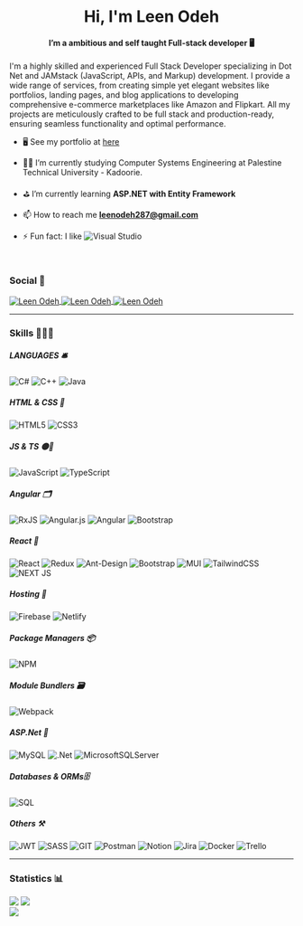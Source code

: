 
<h1 align="center"> Hi, I'm Leen Odeh </h1>
<h4 align="center">I’m a ambitious and self taught Full-stack developer 🖥️</h4>

 I'm a highly skilled and experienced Full Stack Developer specializing in Dot Net and JAMstack (JavaScript, APIs, and Markup) development. I provide a wide range of services, from creating simple yet elegant websites like portfolios, landing pages, and blog applications to developing comprehensive e-commerce marketplaces like Amazon and Flipkart. All my projects are meticulously crafted to be full stack and production-ready, ensuring seamless functionality and optimal performance.
 
- 🖥️ See my portfolio at <a href="https://leen-odeh-personal-portfolio.netlify.app/">here</a>
- 👨‍🎓 I’m currently studying Computer Systems Engineering at Palestine Technical University - Kadoorie.
- ⛳️ I’m currently learning **ASP.NET with Entity Framework**

- 📫 How to reach me **leenodeh287@gmail.com**
  
- ⚡ Fun fact: I like  ![Visual Studio](https://img.shields.io/badge/Visual_Studio-5C2D91?style=for-the-badge&logo=visual%20studio&logoColor=white) <br> 

<!-- ----------- Start How to Connect ----------- -->
<br/>

<h3 align="left">Social 🎲</h3>
<p align="left">
<a 
href="https://www.linkedin.com/in/leen-odeh3/" 
target="_blank">
  <img 
    align="center" 
    src="https://img.shields.io/badge/LinkedIn-0077B5?style=for-the-badge&logo=linkedin&logoColor=white"
    alt="Leen Odeh" 
   />
</a>
<a 
href="https://www.facebook.com/profile.php?id=100045529333705" 
target="_blank">
  <img 
    align="center" 
    src="https://img.shields.io/badge/Facebook-1877F2?style=for-the-badge&logo=facebook&logoColor=white"
    alt="Leen Odeh" 
   />
</a>
<a 
href="https://codepen.io/leen_odeh" 
target="_blank">
  <img 
    align="center" 
    src="https://img.shields.io/badge/Codepen-000000?style=for-the-badge&logo=codepen&logoColor=white"
    alt="Leen Odeh" 
   />
</a>

<!-- ----------- End Social ----------- -->

<hr />


<!-- ----------- Start Languages and Tools ----------- -->

### Skills 🤹🏻‍♂️

##### LANGUAGES 🛎
![C#](https://img.shields.io/badge/c%23-%23239120.svg?style=for-the-badge&logo=c-sharp&logoColor=white) ![C++](https://img.shields.io/badge/c++-%2300599C.svg?style=for-the-badge&logo=c%2B%2B&logoColor=white)  ![Java](https://img.shields.io/badge/java-%23ED8B00.svg?style=for-the-badge&logo=java&logoColor=white)

##### HTML & CSS 🧮
![HTML5](https://img.shields.io/badge/html5-%23E34F26.svg?style=for-the-badge&logo=html5&logoColor=white)
![CSS3](https://img.shields.io/badge/css3-%231572B6.svg?style=for-the-badge&logo=css3&logoColor=white)

##### JS & TS 🟡🔵

![JavaScript](https://img.shields.io/badge/JavaScript-F7DF1E?style=for-the-badge&logo=javascript&logoColor=black)
![TypeScript](https://img.shields.io/badge/-Typescript-3178c6?logo=typescript&logoColor=white&style=for-the-badge)


##### Angular 🗂
![RxJS](https://img.shields.io/badge/rxjs-%23B7178C.svg?style=for-the-badge&logo=reactivex&logoColor=white) 
![Angular.js](https://img.shields.io/badge/angular.js-%23E23237.svg?style=for-the-badge&logo=angularjs&logoColor=white)
![Angular](https://img.shields.io/badge/angular-%23DD0031.svg?style=for-the-badge&logo=angular&logoColor=white) 
![Bootstrap](https://img.shields.io/badge/bootstrap-%23563D7C.svg?style=for-the-badge&logo=bootstrap&logoColor=white)

##### React 🗼
![React](https://img.shields.io/badge/react-%2320232a.svg?style=for-the-badge&logo=react&logoColor=%2361DAFB)
![Redux](https://img.shields.io/badge/redux-%23593d88.svg?style=for-the-badge&logo=redux&logoColor=white) 
![Ant-Design](https://img.shields.io/badge/-AntDesign-%230170FE?style=for-the-badge&logo=ant-design&logoColor=white) 
![Bootstrap](https://img.shields.io/badge/bootstrap-%23563D7C.svg?style=for-the-badge&logo=bootstrap&logoColor=white)
![MUI](https://img.shields.io/badge/MUI-%230081CB.svg?style=for-the-badge&logo=material-ui&logoColor=white)
![TailwindCSS](https://img.shields.io/badge/tailwindcss-%2338B2AC.svg?style=for-the-badge&logo=tailwind-css&logoColor=white)
![NEXT JS](https://img.shields.io/badge/next%20js-000000?style=for-the-badge&logo=nextdotjs&logoColor=white)



##### Hosting 🍁
![Firebase](https://img.shields.io/badge/firebase-%23039BE5.svg?style=for-the-badge&logo=firebase)
![Netlify](https://img.shields.io/badge/netlify-%23000000.svg?style=for-the-badge&logo=netlify&logoColor=#00C7B7) 


##### Package Managers 📦

![NPM](https://img.shields.io/badge/-npm-lightgrey?logo=npm&logoColor=white&style=for-the-badge)

##### Module Bundlers 🗃️
![Webpack](https://img.shields.io/badge/webpack-%238DD6F9.svg?style=for-the-badge&logo=webpack&logoColor=black)

##### ASP.Net 🌈
![MySQL](https://img.shields.io/badge/mysql-%2300f.svg?style=for-the-badge&logo=mysql&logoColor=white) ![.Net](https://img.shields.io/badge/.NET-5C2D91?style=for-the-badge&logo=.net&logoColor=white) ![MicrosoftSQLServer](https://img.shields.io/badge/Microsoft%20SQL%20Sever-CC2927?style=for-the-badge&logo=microsoft%20sql%20server&logoColor=white)

##### Databases & ORMs🗄️

![SQL](https://img.shields.io/badge/-sql-black?logo=database&logoColor=white&style=for-the-badge)

##### Others ⚒️
![JWT](https://img.shields.io/badge/JWT-black?logo=JSON%20web%20tokens&style=for-the-badge)
![SASS](https://img.shields.io/badge/SASS-hotpink.svg?logo=SASS&logoColor=white&style=for-the-badge)
 ![GIT](https://img.shields.io/badge/Git-fc6d26?style=for-the-badge&logo=git&logoColor=white) ![Postman](https://img.shields.io/badge/Postman-FF6C37?style=for-the-badge&logo=postman&logoColor=white) ![Notion](https://img.shields.io/badge/Notion-%23000000.svg?style=for-the-badge&logo=notion&logoColor=white) ![Jira](https://img.shields.io/badge/jira-%230A0FFF.svg?style=for-the-badge&logo=jira&logoColor=white) ![Docker](https://img.shields.io/badge/docker-%230db7ed.svg?style=for-the-badge&logo=docker&logoColor=white) ![Trello](https://img.shields.io/badge/Trello-%23026AA7.svg?style=for-the-badge&logo=Trello&logoColor=white)

<!-- ----------- End Languages and Tools ----------- -->

<hr />

### Statistics 📊

![](https://github-readme-stats.vercel.app/api?username=Leen-odeh3&theme=radical&hide_border=true&include_all_commits=false&count_private=true)
![](https://github-readme-streak-stats.herokuapp.com/?user=Leen-odeh3&theme=radical&hide_border=true)<br/>
![](https://github-readme-stats.vercel.app/api/top-langs/?username=Leen-odeh3&theme=radical&hide_border=true&include_all_commits=false&count_private=true&layout=compact) 

